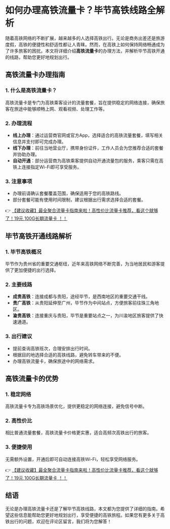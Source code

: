 # 如何办理高铁流量卡？毕节高铁线路全解析

随着高铁网络的不断扩展，越来越多的人选择高铁出行。无论是商务出差还是旅游度假，高铁的便捷性和舒适性都让人青睐。然而，在高铁上如何保持网络畅通成为了许多旅客的困扰。本文将详细介绍**高铁流量卡**的办理方法，并解析毕节高铁开通的线路，帮助您更好地规划出行。

## 高铁流量卡办理指南

### 1. 什么是高铁流量卡？
高铁流量卡是专门为高铁乘客设计的流量套餐，旨在提供稳定的网络连接，确保旅客在旅途中能够顺畅上网、观看视频、处理工作等。

### 2. 办理流程
- **线上办理**：通过运营商官网或官方App，选择适合的高铁流量套餐，填写相关信息并支付即可完成办理。
- **线下办理**：前往当地营业厅，携带身份证件，工作人员会为您推荐合适的套餐并协助办理。
- **自动开通**：部分运营商为高铁乘客提供自动开通流量包的服务，乘客只需在高铁上连接指定Wi-Fi即可享受服务。

### 3. 注意事项
- 办理前请确认套餐覆盖范围，确保适用于您的高铁路线。
- 部分套餐可能有使用时间限制，建议根据出行需求选择合适的套餐。

👉 [【建议收藏】最全聚合流量卡指南来啦！高性价比流量卡推荐，看这个就够了！19元 100G长期流量卡 ！！](https://bit.ly/Liuliangka)

## 毕节高铁开通线路解析

### 1. 毕节高铁概况
毕节作为贵州省的重要交通枢纽，近年来高铁网络不断完善，为当地居民和游客提供了更加便捷的出行选择。

### 2. 主要线路
- **成贵高铁**：连接成都与贵阳，途经毕节，是西南地区的重要交通干线。
- **贵广高铁**：从贵阳延伸至广州，毕节作为中间站点，方便旅客前往珠三角地区。
- **渝贵高铁**：连接重庆与贵阳，毕节是重要站点之一，为川渝地区旅客提供了快速通道。

### 3. 出行建议
- 提前查询高铁班次，合理安排出行时间。
- 根据目的地选择合适的高铁线路，避免转车带来的不便。
- 办理高铁流量卡，确保旅途中的网络需求。

## 高铁流量卡的优势

### 1. 稳定网络
高铁流量卡专为高铁场景优化，提供更稳定的网络连接，避免信号中断。

### 2. 高性价比
相比普通流量套餐，高铁流量卡价格更实惠，适合高频次高铁出行的旅客。

### 3. 便捷使用
无需额外设置，开通后即可自动连接高铁Wi-Fi，轻松享受网络服务。

👉 [【建议收藏】最全聚合流量卡指南来啦！高性价比流量卡推荐，看这个就够了！19元 100G长期流量卡 ！！](https://bit.ly/Liuliangka)

## 结语

无论是办理高铁流量卡还是了解毕节高铁线路，本文都为您提供了详细的指南。希望这些信息能帮助您更好地规划出行，享受便捷的高铁旅程。如果您有更多关于高铁出行的问题，欢迎在评论区留言，我们将为您解答！
